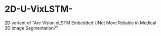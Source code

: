 # 2D-U-VixLSTM-
2D variant of "Are Vision xLSTM Embedded UNet More Reliable in Medical 3D Image Segmentation?" 
